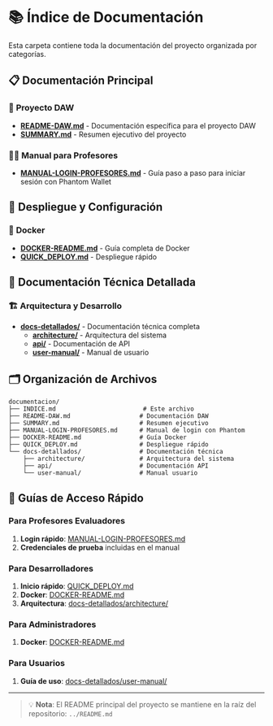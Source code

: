 # 📚 Índice de Documentación

Esta carpeta contiene toda la documentación del proyecto organizada por categorías.

## 📋 Documentación Principal

### 🎯 **Proyecto DAW**
- **[README-DAW.md](./README-DAW.md)** - Documentación específica para el proyecto DAW
- **[SUMMARY.md](./SUMMARY.md)** - Resumen ejecutivo del proyecto

### 👨‍🏫 **Manual para Profesores**
- **[MANUAL-LOGIN-PROFESORES.md](./MANUAL-LOGIN-PROFESORES.md)** - Guía paso a paso para iniciar sesión con Phantom Wallet

## 🚀 Despliegue y Configuración

### 🐳 **Docker**
- **[DOCKER-README.md](./DOCKER-README.md)** - Guía completa de Docker
- **[QUICK_DEPLOY.md](./QUICK_DEPLOY.md)** - Despliegue rápido

## 📖 Documentación Técnica Detallada

### 🏗️ **Arquitectura y Desarrollo**
- **[docs-detallados/](./docs-detallados/)** - Documentación técnica completa
  - **[architecture/](./docs-detallados/architecture/)** - Arquitectura del sistema
  - **[api/](./docs-detallados/api/)** - Documentación de API
  - **[user-manual/](./docs-detallados/user-manual/)** - Manual de usuario

## 🗂️ Organización de Archivos

```
documentacion/
├── INDICE.md                        # Este archivo
├── README-DAW.md                   # Documentación DAW
├── SUMMARY.md                      # Resumen ejecutivo
├── MANUAL-LOGIN-PROFESORES.md      # Manual de login con Phantom
├── DOCKER-README.md                # Guía Docker
├── QUICK_DEPLOY.md                 # Despliegue rápido
└── docs-detallados/                # Documentación técnica
    ├── architecture/               # Arquitectura del sistema
    ├── api/                        # Documentación API
    └── user-manual/                # Manual usuario
```

## 🎯 Guías de Acceso Rápido

### Para Profesores Evaluadores
1. **Login rápido**: [MANUAL-LOGIN-PROFESORES.md](./MANUAL-LOGIN-PROFESORES.md)
2. **Credenciales de prueba** incluidas en el manual

### Para Desarrolladores
1. **Inicio rápido**: [QUICK_DEPLOY.md](./QUICK_DEPLOY.md)
2. **Docker**: [DOCKER-README.md](./DOCKER-README.md)
3. **Arquitectura**: [docs-detallados/architecture/](./docs-detallados/architecture/)

### Para Administradores
1. **Docker**: [DOCKER-README.md](./DOCKER-README.md)

### Para Usuarios
1. **Guía de uso**: [docs-detallados/user-manual/](./docs-detallados/user-manual/)

---

> 💡 **Nota**: El README principal del proyecto se mantiene en la raíz del repositorio: `../README.md` 